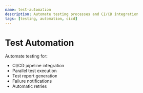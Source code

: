 ```yaml
---
name: test-automation
description: Automate testing processes and CI/CD integration
tags: [testing, automation, cicd]
---
```


# Test Automation

Automate testing for:
- CI/CD pipeline integration
- Parallel test execution
- Test report generation
- Failure notifications
- Automatic retries